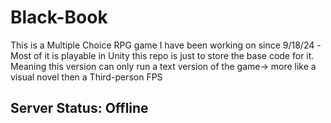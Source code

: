 # Black-Book

This is a Multiple Choice RPG game I have been working on since 9/18/24
-Most of it is playable in Unity this repo is just to store the base code for it.
Meaning this version can only run a text version of the game-> more like a visual novel 
then a Third-person FPS

## Server Status: Offline
